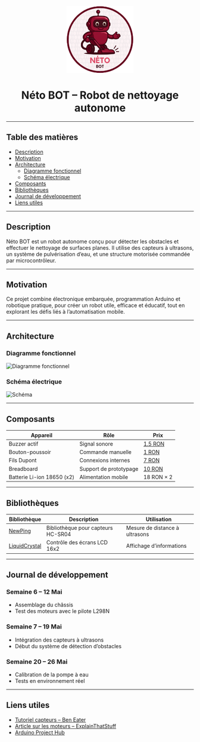 <p align="center">
  <img src="logo.png" alt="Néto BOT Logo" width="180">
</p>

<h1 align="center">Néto BOT – Robot de nettoyage autonome</h1>

---

## Table des matières

- [Description](#description)
- [Motivation](#motivation)
- [Architecture](#architecture)
  - [Diagramme fonctionnel](#diagramme-fonctionnel)
  - [Schéma électrique](#schéma-électrique)
- [Composants](#composants)
- [Bibliothèques](#bibliothèques)
- [Journal de développement](#journal-de-développement)
- [Liens utiles](#liens-utiles)

---

## Description

Néto BOT est un robot autonome conçu pour détecter les obstacles et effectuer le nettoyage de surfaces planes. Il utilise des capteurs à ultrasons, un système de pulvérisation d’eau, et une structure motorisée commandée par microcontrôleur.

---

## Motivation

Ce projet combine électronique embarquée, programmation Arduino et robotique pratique, pour créer un robot utile, efficace et éducatif, tout en explorant les défis liés à l’automatisation mobile.

---

## Architecture

### Diagramme fonctionnel

![Diagramme fonctionnel](schematics/block_diagram.png)

### Schéma électrique

![Schéma](schematics/kicad_schematic.png)

---

## Composants

| Appareil              | Rôle                    | Prix |
|-----------------------|-------------------------|------|
| Buzzer actif          | Signal sonore           | [1.5 RON](https://www.optimusdigital.ro/ro/audio-buzzere/635-buzzer-activ-de-3-v.html) |
| Bouton-poussoir       | Commande manuelle       | [1 RON](https://www.optimusdigital.ro/ro/butoane-i-comutatoare/1119-buton-6x6x6.html) |
| Fils Dupont           | Connexions internes     | [7 RON](https://www.optimusdigital.ro/ro/fire-fire-mufate/884-set-fire-tata-tata-40p-10-cm.html) |
| Breadboard            | Support de prototypage  | [10 RON](https://www.optimusdigital.ro/ro/prototipare-breadboard-uri/8-breadboard-830-points.html) |
| Batterie Li-ion 18650 (x2) | Alimentation mobile | 18 RON × 2 |

---

## Bibliothèques

| Bibliothèque | Description                                      | Utilisation                        |
|--------------|--------------------------------------------------|------------------------------------|
| [NewPing](https://bitbucket.org/teckel12/arduino-new-ping/wiki/Home) | Bibliothèque pour capteurs HC-SR04 | Mesure de distance à ultrasons    |
| [LiquidCrystal](https://www.arduino.cc/en/Reference/LiquidCrystal) | Contrôle des écrans LCD 16x2       | Affichage d’informations          |

---

## Journal de développement

### Semaine 6 – 12 Mai
- Assemblage du châssis
- Test des moteurs avec le pilote L298N

### Semaine 7 – 19 Mai
- Intégration des capteurs à ultrasons
- Début du système de détection d’obstacles

### Semaine 20 – 26 Mai
- Calibration de la pompe à eau
- Tests en environnement réel

---

## Liens utiles

- [Tutoriel capteurs – Ben Eater](https://www.youtube.com/watch?v=wdgULBpRoXk)
- [Article sur les moteurs – ExplainThatStuff](https://www.explainthatstuff.com/induction-motors.html)
- [Arduino Project Hub](https://projecthub.arduino.cc/)
